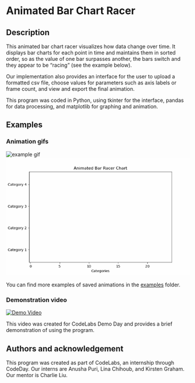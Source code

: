 # Animated Bar Chart Racer

## Description

This animated bar chart racer visualizes how data change over time. It displays bar charts for each point in time and maintains them in sorted order, so as the value of one bar surpasses another, the bars switch and they appear to be “racing” (see the example below). 

Our implementation also provides an interface for the user to upload a formatted csv file, choose values for parameters such as axis labels or frame count, and view and export the final animation.

This program was coded in Python, using tkinter for the interface, pandas for data processing, and matplotlib for graphing and animation.

## Examples

### Animation gifs
![example gif](examples/example-1.gif)
![example gif](examples/example-4.gif)

You can find more examples of saved animations in the [examples](/examples) folder.

### Demonstration video
[![Demo Video](https://img.youtube.com/vi/Asjtc1Ev0e8/default.jpg)](https://youtu.be/Asjtc1Ev0e8)

This video was created for CodeLabs Demo Day and provides a brief demonstration of using the program.

## Authors and acknowledgement
This program was created as part of CodeLabs, an internship through CodeDay. Our interns are Anusha Puri, Lina Chihoub, and Kirsten Graham. Our mentor is Charlie Liu.